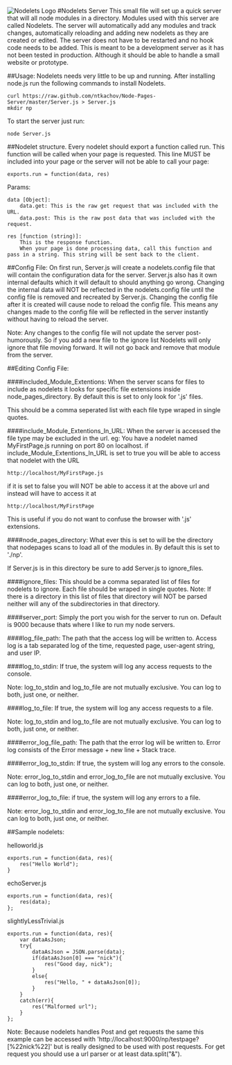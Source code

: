 ![Nodelets Logo](https://github.com/ntkachov/Nodelets/raw/master/icon.png)
#Nodelets Server
This small file will set up a quick server that will all node modules in a directory. Modules used with this server are called Nodelets.
The server will automatically add any modules and track changes, automatically reloading and adding new nodelets as they are created or edited. The server does not have to be restarted and no hook code needs to be added. 
This is meant to be a development server as it has not been tested in production. Although it should be able to handle a small website or prototype.

##Usage: 
Nodelets needs very little to be up and running. After installing node.js run the following commands to install Nodelets.

	curl https://raw.github.com/ntkachov/Node-Pages-Server/master/Server.js > Server.js
	mkdir np

To start the server just run:

	node Server.js


##Nodelet structure.
Every nodelet should export a function called run. This function will be called when your page is requested. This line MUST be included into your page or the server will not be able to call your page:
	
	exports.run = function(data, res)


Params:

	data [Object]:
		data.get: This is the raw get request that was included with the URL.
		data.post: This is the raw post data that was included with the request. 

	res [function (string)]:
		This is the response function. 
		When your page is done processing data, call this function and pass in a string. This string will be sent back to the client.


##Config File:
On first run, Server.js will create a nodelets.config file that will contain the configuration data for the server. Server.js also has it own internal defaults which it will default to should anything go wrong. Changing the internal data will NOT be reflected in the nodelets.config file until the config file is removed and recreated by Server.js. Changing the config file after it is created will cause node to reload the config file. This means any changes made to the config file will be reflected in the server instantly without having to reload the server.

Note: Any changes to the config file will not update the server post-humorously. So if you add a new file to the ignore list Nodelets will only ignore that file moving forward. It will not go back and remove that module from the server. 

##Editing Config File:

####included_Module_Extentions:
When the server scans for files to include as nodelets it looks for specific file extensions inside node_pages_directory.
By default this is set to only look for '.js' files.

This should be a comma seperated list with each file type wraped in single quotes.

####include_Module_Extentions_In_URL: 
When the server is accessed the file type may be excluded in the url. 
eg: You have a nodelet named MyFirstPage.js running on port 80 on localhost.
if include_Module_Extentions_In_URL is set to true you will be able to access that nodelet with the URL
	
	http://localhost/MyFirstPage.js

if it is set to false you will NOT be able to access it at the above url and instead will have to access it at 

	http://localhost/MyFirstPage

This is useful if you do not want to confuse the browser with '.js' extensions.

####node_pages_directory:
What ever this is set to will be the directory that nodepages scans to load all of the modules in. 
By default this is set to './np'.

If Server.js is in this directory be sure to add Server.js to ignore_files.

####ignore_files:
This should be a comma separated list of files for nodelets to ignore. Each file should be wraped in single quotes. 
Note: If there is a directory in this list of files that directory will NOT be parsed neither will any of the subdirectories in that directory.

####server_port:
Simply the port you wish for the server to run on. Default is 9000 because thats where I like to run my node servers.

####log_file_path:
The path that the access log will be written to. Access log is a tab separated log of the time, requested page, user-agent string, and user IP.

####log_to_stdin:
If true, the system will log any access requests to the console.

Note: log_to_stdin and log_to_file are not mutually exclusive. You can log to both, just one, or neither.

####log_to_file:
If true, the system will log any access requests to a file.

Note: log_to_stdin and log_to_file are not mutually exclusive. You can log to both, just one, or neither.

####error_log_file_path:
The path that the error log will be written to. Error log consists of the Error message + new line + Stack trace.

####error_log_to_stdin:
If true, the system will log any errors to the console.

Note: error_log_to_stdin and error_log_to_file are not mutually exclusive. You can log to both, just one, or neither.

####error_log_to_file:
if true, the system will log any errors to a file.

Note: error_log_to_stdin and error_log_to_file are not mutually exclusive. You can log to both, just one, or neither.


##Sample nodelets:

helloworld.js
	
	exports.run = function(data, res){
		res("Hello World");
	}

echoServer.js
	
	exports.run = function(data, res){
		res(data);
	};

slightlyLessTrivial.js

	exports.run = function(data, res){
		var dataAsJson;
		try{
			dataAsJson = JSON.parse(data);
			if(dataAsJson[0] === "nick"){
				res("Good day, nick");
			}
			else{
				res("Hello, " + dataAsJson[0]);
			}
		}
		catch(err){
			res("Malformed url");
		}	
	};

Note:  Because nodelets handles Post and get requests the same this example can be accessed with
'http://localhost:9000/np/testpage?[%22nick%22]'
but is really designed to be used with post requests. For get request you should use a url parser or at least data.split("&"). 
